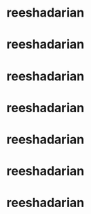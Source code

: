 # reeshadarian
# reeshadarian
# reeshadarian
# reeshadarian
# reeshadarian
# reeshadarian
# reeshadarian
